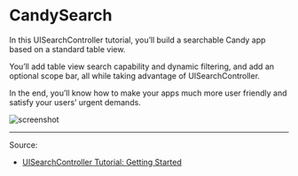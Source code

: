 # CandySearch

In this UISearchController tutorial, you’ll build a searchable Candy app based on a standard table view.

You’ll add table view search capability and dynamic filtering, and add an optional scope bar, all while taking advantage of UISearchController. 

In the end, you’ll know how to make your apps much more user friendly and satisfy your users’ urgent demands.

![screenshot](https://koenig-media.raywenderlich.com/uploads/2017/10/UISearchController-SearchFooter1.png)

---

Source:

- [UISearchController Tutorial: Getting Started](https://www.raywenderlich.com/157864/uisearchcontroller-tutorial-getting-started)